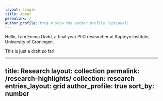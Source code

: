 ```yaml
---
layout: single
title: About
permalink: /
author_profile: true # Show the author profile (optional)
---
```


Hello, I am Emma Dodd, a final year PhD researcher at Kapteyn Institute, University of Groningen. 


This is just a draft so far!

---
title: Research
layout: collection
permalink: /research-highlights/
collection: research
entries_layout: grid
author_profile: true
sort_by: number
---



